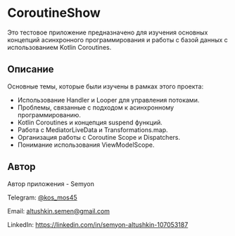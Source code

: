 # **CoroutineShow**

Это тестовое приложение предназначено для изучения основных концепций асинхронного программирования и работы с базой данных с использованием Kotlin Coroutines.

## **Описание**
Основные темы, которые были изучены в рамках этого проекта:

* Использование Handler и Looper для управления потоками.
* Проблемы, связанные с подходом к асинхронному программированию.
* Kotlin Coroutines и концепция suspend функций.
* Работа с MediatorLiveData и Transformations.map.
* Организация работы с Coroutine Scope и Dispatchers.
* Понимание использования ViewModelScope.

## **Автор**
Автор приложения - Semyon

Telegram: [@kos_mos45](http://t.me/kos_mos45)

Email: altushkin.semen@gmail.com

LinkedIn: https://linkedin.com/in/semyon-altushkin-107053187

